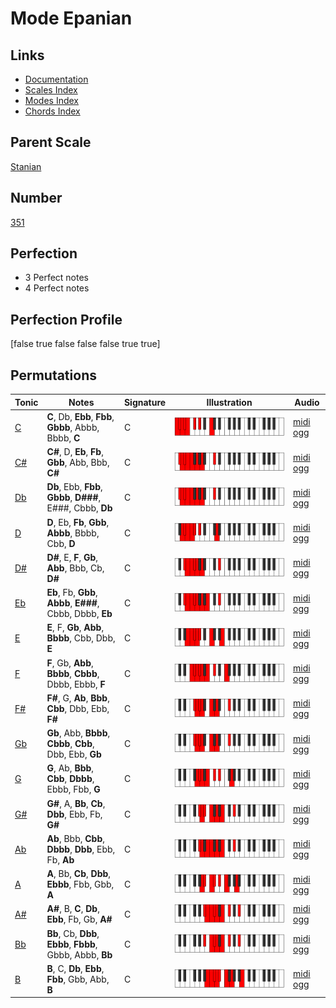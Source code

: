# Mode Epanian

## Links

- [Documentation](index.md)
- [Scales Index](Scales.md)
- [Modes Index](Modes.md)
- [Chords Index](Chords.md)

## Parent Scale

[Stanian](ScaleStanian.md)

## Number

[351](https://ianring.com/musictheory/scales/351)

## Perfection

- 3 Perfect notes
- 4 Perfect notes

## Perfection Profile

[false true false false false true true]

## Permutations

| Tonic | Notes | Signature | Illustration | Audio |
|-------|-------|-----------|--------------|-------|
| [C](ModeCNaturalEpanian.md) | **C**, Db, **Ebb**, **Fbb**, **Gbbb**, Abbb, Bbbb, **C** | C | ![CNaturalEpanian](ModeCNaturalEpanian.png) | [midi](ModeCNaturalEpanian.mid) [ogg](ModeCNaturalEpanian.ogg) |
| [C#](ModeCSharpEpanian.md) | **C#**, D, **Eb**, **Fb**, **Gbb**, Abb, Bbb, **C#** | C | ![CSharpEpanian](ModeCSharpEpanian.png) | [midi](ModeCSharpEpanian.mid) [ogg](ModeCSharpEpanian.ogg) |
| [Db](ModeDFlatEpanian.md) | **Db**, Ebb, **Fbb**, **Gbbb**, **D###**, E###, Cbbb, **Db** | C | ![DFlatEpanian](ModeDFlatEpanian.png) | [midi](ModeDFlatEpanian.mid) [ogg](ModeDFlatEpanian.ogg) |
| [D](ModeDNaturalEpanian.md) | **D**, Eb, **Fb**, **Gbb**, **Abbb**, Bbbb, Cbb, **D** | C | ![DNaturalEpanian](ModeDNaturalEpanian.png) | [midi](ModeDNaturalEpanian.mid) [ogg](ModeDNaturalEpanian.ogg) |
| [D#](ModeDSharpEpanian.md) | **D#**, E, **F**, **Gb**, **Abb**, Bbb, Cb, **D#** | C | ![DSharpEpanian](ModeDSharpEpanian.png) | [midi](ModeDSharpEpanian.mid) [ogg](ModeDSharpEpanian.ogg) |
| [Eb](ModeEFlatEpanian.md) | **Eb**, Fb, **Gbb**, **Abbb**, **E###**, Cbbb, Dbbb, **Eb** | C | ![EFlatEpanian](ModeEFlatEpanian.png) | [midi](ModeEFlatEpanian.mid) [ogg](ModeEFlatEpanian.ogg) |
| [E](ModeENaturalEpanian.md) | **E**, F, **Gb**, **Abb**, **Bbbb**, Cbb, Dbb, **E** | C | ![ENaturalEpanian](ModeENaturalEpanian.png) | [midi](ModeENaturalEpanian.mid) [ogg](ModeENaturalEpanian.ogg) |
| [F](ModeFNaturalEpanian.md) | **F**, Gb, **Abb**, **Bbbb**, **Cbbb**, Dbbb, Ebbb, **F** | C | ![FNaturalEpanian](ModeFNaturalEpanian.png) | [midi](ModeFNaturalEpanian.mid) [ogg](ModeFNaturalEpanian.ogg) |
| [F#](ModeFSharpEpanian.md) | **F#**, G, **Ab**, **Bbb**, **Cbb**, Dbb, Ebb, **F#** | C | ![FSharpEpanian](ModeFSharpEpanian.png) | [midi](ModeFSharpEpanian.mid) [ogg](ModeFSharpEpanian.ogg) |
| [Gb](ModeGFlatEpanian.md) | **Gb**, Abb, **Bbbb**, **Cbbb**, **Cbb**, Dbb, Ebb, **Gb** | C | ![GFlatEpanian](ModeGFlatEpanian.png) | [midi](ModeGFlatEpanian.mid) [ogg](ModeGFlatEpanian.ogg) |
| [G](ModeGNaturalEpanian.md) | **G**, Ab, **Bbb**, **Cbb**, **Dbbb**, Ebbb, Fbb, **G** | C | ![GNaturalEpanian](ModeGNaturalEpanian.png) | [midi](ModeGNaturalEpanian.mid) [ogg](ModeGNaturalEpanian.ogg) |
| [G#](ModeGSharpEpanian.md) | **G#**, A, **Bb**, **Cb**, **Dbb**, Ebb, Fb, **G#** | C | ![GSharpEpanian](ModeGSharpEpanian.png) | [midi](ModeGSharpEpanian.mid) [ogg](ModeGSharpEpanian.ogg) |
| [Ab](ModeAFlatEpanian.md) | **Ab**, Bbb, **Cbb**, **Dbbb**, **Dbb**, Ebb, Fb, **Ab** | C | ![AFlatEpanian](ModeAFlatEpanian.png) | [midi](ModeAFlatEpanian.mid) [ogg](ModeAFlatEpanian.ogg) |
| [A](ModeANaturalEpanian.md) | **A**, Bb, **Cb**, **Dbb**, **Ebbb**, Fbb, Gbb, **A** | C | ![ANaturalEpanian](ModeANaturalEpanian.png) | [midi](ModeANaturalEpanian.mid) [ogg](ModeANaturalEpanian.ogg) |
| [A#](ModeASharpEpanian.md) | **A#**, B, **C**, **Db**, **Ebb**, Fb, Gb, **A#** | C | ![ASharpEpanian](ModeASharpEpanian.png) | [midi](ModeASharpEpanian.mid) [ogg](ModeASharpEpanian.ogg) |
| [Bb](ModeBFlatEpanian.md) | **Bb**, Cb, **Dbb**, **Ebbb**, **Fbbb**, Gbbb, Abbb, **Bb** | C | ![BFlatEpanian](ModeBFlatEpanian.png) | [midi](ModeBFlatEpanian.mid) [ogg](ModeBFlatEpanian.ogg) |
| [B](ModeBNaturalEpanian.md) | **B**, C, **Db**, **Ebb**, **Fbb**, Gbb, Abb, **B** | C | ![BNaturalEpanian](ModeBNaturalEpanian.png) | [midi](ModeBNaturalEpanian.mid) [ogg](ModeBNaturalEpanian.ogg) |
